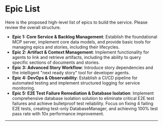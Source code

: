 # Epic List

Here is the proposed high-level list of epics to build the service. Please review the overall structure.

* **Epic 1: Core Service & Backlog Management**: Establish the foundational MCP server, implement core data models, and provide basic tools for managing epics and stories, including their lifecycles.
* **Epic 2: Artifact & Context Management**: Implement functionality for agents to link and retrieve artifacts, including the ability to query specific sections of documents and stories.
* **Epic 3: Advanced Story Workflow**: Introduce story dependencies and the intelligent "next ready story" tool for developer agents.
* **Epic 4: DevOps & Observability**: Establish a CI/CD pipeline for automated testing and implement structured logging for service monitoring.
* **Epic 5: E2E Test Failure Remediation & Database Isolation**: Implement comprehensive database isolation solution to eliminate critical E2E test failures and achieve bulletproof test reliability. Focus on fixing 4 failing E2E tests, creating test-only DatabaseManager, and achieving 100% test pass rate with 10x performance improvement.

---
